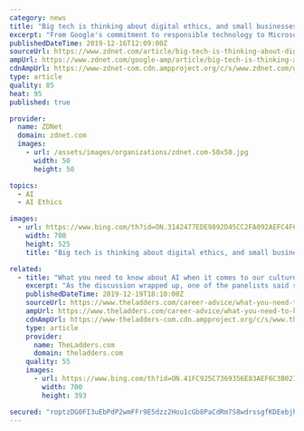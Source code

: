 ```yaml
---
category: news
title: "Big tech is thinking about digital ethics, and small businesses need to keep up"
excerpt: "From Google's commitment to responsible technology to Microsoft's guidelines for \"ethical and trustworthy AI\", it is now the norm to see big tech commit to digital ethics. The concepts of \"ethical frameworks\" or \"responsible innovation\" may sound nebulous, but it is now also up to small and medium businesses (SMBs) to make sure that the ..."
publishedDateTime: 2019-12-16T12:09:00Z
sourceUrl: https://www.zdnet.com/article/big-tech-is-thinking-about-digital-ethics-and-small-businesses-need-to-keep-up/
ampUrl: https://www.zdnet.com/google-amp/article/big-tech-is-thinking-about-digital-ethics-and-small-businesses-need-to-keep-up/
cdnAmpUrl: https://www-zdnet-com.cdn.ampproject.org/c/s/www.zdnet.com/google-amp/article/big-tech-is-thinking-about-digital-ethics-and-small-businesses-need-to-keep-up/
type: article
quality: 85
heat: 95
published: true

provider:
  name: ZDNet
  domain: zdnet.com
  images:
    - url: /assets/images/organizations/zdnet.com-50x50.jpg
      width: 50
      height: 50

topics:
  - AI
  - AI Ethics

images:
  - url: https://www.bing.com/th?id=ON.3142477EDE9892D45CC2FA092AEFC4F6
    width: 700
    height: 525
    title: "Big tech is thinking about digital ethics, and small businesses need to keep up"

related:
  - title: "What you need to know about AI when it comes to our culture and decision-making"
    excerpt: "As the discussion wrapped up, one of the panelists said something that changed how I think about ethics in AI. She pointed out that it’s not the case that machines are going to replace our experts. Teams won’t be made redundant by AI, but rather, by other teams who have learned how to better use AI to tap into business opportunity."
    publishedDateTime: 2019-12-19T18:10:00Z
    sourceUrl: https://www.theladders.com/career-advice/what-you-need-to-know-about-ai-when-it-comes-to-our-culture-and-decision-making
    ampUrl: https://www.theladders.com/career-advice/what-you-need-to-know-about-ai-when-it-comes-to-our-culture-and-decision-making/amp
    cdnAmpUrl: https://www-theladders-com.cdn.ampproject.org/c/s/www.theladders.com/career-advice/what-you-need-to-know-about-ai-when-it-comes-to-our-culture-and-decision-making/amp
    type: article
    provider:
      name: TheLadders.com
      domain: theladders.com
    quality: 55
    images:
      - url: https://www.bing.com/th?id=ON.41FC925C7369356E83AEF6C3B021C3A4
        width: 700
        height: 393

secured: "roptzDG0FI3uEbPdP2wmFFr9E5dzz2Hou1cGb8PaCdRm7S8wdrssgfKDEebjht8ShU+TKFOD62w3NTq5vLvfZ2UbuTERWuTxjl3u69cVYSk71xVf6YembJmaeEVp6U00hxoWEGVv/hAExXWG/sp3DekkOEyNK4WIDMQiJh8L80Rr//5kDWH/ut66ze14hpT2cVr78bzrGOWM41BsfAJUU3ZIcYjej3e7579kL4RnfXdhAJWgWTLKOr+7z+jKpmeBrawWPZ1DLrZL9Qsu6ea+AQ==;6IK6jMrf4VIaGWrrdCwFFw=="
---
```


